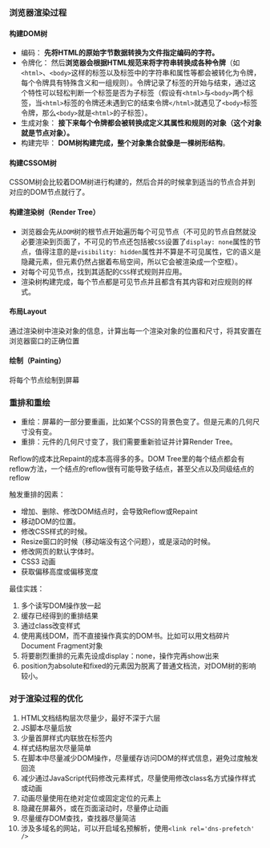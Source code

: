 ### 浏览器渲染过程

#### 构建DOM树

- 编码： **先将HTML的原始字节数据转换为文件指定编码的字符。**
- 令牌化： 然后**浏览器会根据HTML规范来将字符串转换成各种令牌**（如`<html>`、`<body>`这样的标签以及标签中的字符串和属性等都会被转化为令牌，每个令牌具有特殊含义和一组规则）。令牌记录了标签的开始与结束，通过这个特性可以轻松判断一个标签是否为子标签（假设有`<html>`与`<body>`两个标签，当`<html>`标签的令牌还未遇到它的结束令牌`</html>`就遇见了`<body>`标签令牌，那么`<body>`就是`<html>`的子标签）。
- 生成对象： **接下来每个令牌都会被转换成定义其属性和规则的对象（这个对象就是节点对象）。**
- 构建完毕： **DOM树构建完成，整个对象集合就像是一棵树形结构**。

#### 构建CSSOM树

CSSOM树会比较着DOM树进行构建的，然后合并的时候拿到适当的节点合并到对应的DOM节点就行了。

#### 构建渲染树（Render Tree）

- 浏览器会先从`DOM`树的根节点开始遍历每个可见节点（不可见的节点自然就没必要渲染到页面了，不可见的节点还包括被`CSS`设置了`display: none`属性的节点，值得注意的是`visibility: hidden`属性并不算是不可见属性，它的语义是隐藏元素，但元素仍然占据着布局空间，所以它会被渲染成一个空框）。
- 对每个可见节点，找到其适配的`CSS`样式规则并应用。
- 渲染树构建完成，每个节点都是可见节点并且都含有其内容和对应规则的样式。

#### 布局Layout

通过渲染树中渲染对象的信息，计算出每一个渲染对象的位置和尺寸，将其安置在浏览器窗口的正确位置

#### 绘制（Painting）

将每个节点绘制到屏幕



### 重排和重绘

- 重绘：屏幕的一部分要重画，比如某个CSS的背景色变了。但是元素的几何尺寸没有变。
- 重排：元件的几何尺寸变了，我们需要重新验证并计算Render Tree。

Reflow的成本比Repaint的成本高得多的多。DOM Tree里的每个结点都会有reflow方法，一个结点的reflow很有可能导致子结点，甚至父点以及同级结点的reflow

触发重排的因素：

- 增加、删除、修改DOM结点时，会导致Reflow或Repaint
- 移动DOM的位置。
- 修改CSS样式的时候。
- Resize窗口的时候（移动端没有这个问题），或是滚动的时候。
- 修改网页的默认字体时。
- CSS3 动画
- 获取偏移高度或偏移宽度



最佳实践：

1. 多个读写DOM操作放一起
2. 缓存已经得到的重排结果
3. 通过class改变样式
4. 使用离线DOM，而不直接操作真实的DOM书。比如可以用文档碎片 Document Fragment对象
5. 将要剧烈重排的元素先设成display：none，操作完再show出来
6. position为absolute和fixed的元素因为脱离了普通文档流，对DOM树的影响较小。



### 对于渲染过程的优化

1. HTML文档结构层次尽量少，最好不深于六层
2. JS脚本尽量后放
3. 少量首屏样式内联放在标签内
4. 样式结构层次尽量简单
5. 在脚本中尽量减少DOM操作，尽量缓存访问DOM的样式信息，避免过度触发回流
6. 减少通过JavaScript代码修改元素样式，尽量使用修改class名方式操作样式或动画
7. 动画尽量使用在绝对定位或固定定位的元素上
8. 隐藏在屏幕外，或在页面滚动时，尽量停止动画
9. 尽量缓存DOM查找，查找器尽量简洁
10. 涉及多域名的网站，可以开启域名预解析，使用`<link rel='dns-prefetch' />`

